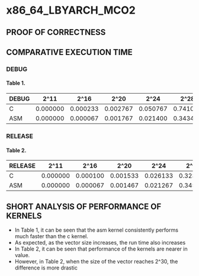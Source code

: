 # x86_64_LBYARCH_MCO2

## PROOF OF CORRECTNESS


## COMPARATIVE EXECUTION TIME
### DEBUG

#### Table 1.
| DEBUG    | 2^11     | 2^16     | 2^20     | 2^24     | 2^28     | 2^29     | 2^30     |
|----------|----------|----------|----------|----------|----------|----------|----------|
| C        | 0.000000 | 0.000233 | 0.002767 | 0.050767 | 0.741000 | 1.555000 | 3.586967 |
| ASM      | 0.000000 | 0.000067 | 0.001767 | 0.021400 | 0.343433 | 0.808533 | 1.575333 |



### RELEASE
#### Table 2.
| RELEASE  | 2^11     | 2^16     | 2^20     | 2^24     | 2^28     | 2^29     | 2^30     |
|----------|----------|----------|----------|----------|----------|----------|----------|
| C        | 0.000000 | 0.000100 | 0.001533 | 0.026133 | 0.323233 | 0.819367 | 3.110133 |
| ASM      | 0.000000 | 0.000067 | 0.001467 | 0.021267 | 0.345300 | 0.943600 | 1.722400 |


## SHORT ANALYSIS OF PERFORMANCE OF KERNELS

- In Table 1, it can be seen that the asm kernel consistently performs much faster than the c kernel. 
- As expected, as the vector size increases, the run time also increases
- In Table 2, it can be seen that performance of the kernels are nearer in value. 
- However, in Table 2, when the size of the vector reaches 2^30, the difference is more drastic